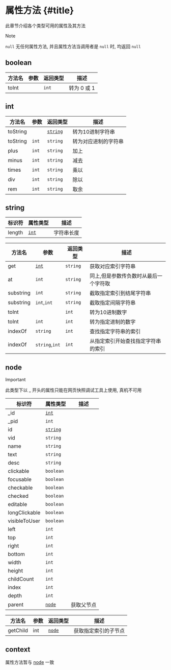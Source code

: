 # 属性方法 {#title}

此章节介绍各个类型可用的属性及其方法

> [!NOTE]
> `null` 无任何属性方法, 并且属性方法当调用者是 `null` 时, 均返回 `null`

## boolean

| 方法名 | 参数 | 返回类型 | 描述        |
| ------ | ---- | -------- | ----------- |
| toInt  |      | `int`    | 转为 0 或 1 |

## int

| 方法名   | 参数  | 返回类型            | 描述                 |
| -------- | ----- | ------------------- | -------------------- |
| toString |       | [`string`](#string) | 转为10进制字符串     |
| toString | `int` | `string`            | 转为对应进制的字符串 |
| plus     | `int` | `string`            | 加上                 |
| minus    | `int` | `string`            | 减去                 |
| times    | `int` | `string`            | 乘以                 |
| div      | `int` | `string`            | 除以                 |
| rem      | `int` | `string`            | 取余                 |

## string

| 标识符 | 属性类型      | 描述       |
| ------ | ------------- | ---------- |
| length | [`int`](#int) | 字符串长度 |

| 方法名    | 参数           | 返回类型 | 描述                                  |
| --------- | -------------- | -------- | ------------------------------------- |
| get       | [`int`](#int)  | `string` | 获取对应索引字符串                    |
| at        | `int`          | `string` | 同上,但是参数传负数时从最后一个字符取 |
| substring | `int`          | `string` | 截取指定索引到结尾字符串              |
| substring | `int`,`int`    | `string` | 截取指定间隔字符串                    |
| toInt     |                | `int`    | 转为10进制数字                        |
| toInt     | `int`          | `int`    | 转为指定进制的数字                    |
| indexOf   | `string`       | `int`    | 查找指定字符串的索引                  |
| indexOf   | `string`,`int` | `int`    | 从指定索引开始查找指定字符串的索引    |

## node

> [!IMPORTANT]
> 此类型下以 _ 开头的属性只能在网页快照调试工具上使用, 真机不可用

| 标识符        | 属性类型            | 描述       |
| ------------- | ------------------- | ---------- |
| \_id          | [`int`](#int)       |            |
| \_pid         | `int`               |            |
| id            | [`string`](#string) |            |
| vid           | `string`            |            |
| name          | `string`            |            |
| text          | `string`            |            |
| desc          | `string`            |            |
| clickable     | `boolean`           |            |
| focusable     | `boolean`           |            |
| checkable     | `boolean`           |            |
| checked       | `boolean`           |            |
| editable      | `boolean`           |            |
| longClickable | `boolean`           |            |
| visibleToUser | `boolean`           |            |
| left          | `int`               |            |
| top           | `int`               |            |
| right         | `int`               |            |
| bottom        | `int`               |            |
| width         | `int`               |            |
| height        | `int`               |            |
| childCount    | `int`               |            |
| index         | `int`               |            |
| depth         | `int`               |            |
| parent        | [`node`](#node)     | 获取父节点 |

| 方法名   | 参数 | 返回类型        | 描述                 |
| -------- | ---- | --------------- | -------------------- |
| getChild | int  | [`node`](#node) | 获取指定索引的子节点 |

## context

属性方法暂与 [node](#node) 一致

